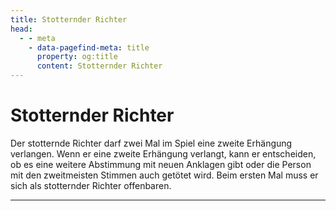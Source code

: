 ```yaml
---
title: Stotternder Richter
head:
  - - meta
    - data-pagefind-meta: title
      property: og:title
      content: Stotternder Richter
---
```

# Stotternder Richter <TeamBadge team="Dorf" />

Der stotternde Richter darf zwei Mal im Spiel eine zweite Erhängung verlangen. Wenn er eine zweite Erhängung verlangt, kann er entscheiden, ob es eine weitere Abstimmung mit neuen Anklagen gibt oder die Person mit den zweitmeisten Stimmen auch getötet wird. Beim ersten Mal muss er sich als stotternder Richter offenbaren.

---
